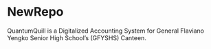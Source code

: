 # NewRepo

QuantumQuill is a Digitalized Accounting System for General Flaviano Yengko Senior High School’s (GFYSHS) Canteen.
